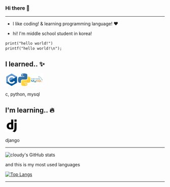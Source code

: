 ### Hi there 👋
------------------------------------------




  * l like coding! & learning programming language!   ♥

   * hi! l'm middle school student in korea!



   ```
   print("hello world!")
   printf("hello world!\n");
   ```


## l learned.. ✨

  <img src="https://github.com/cloudyON/cloudyON/blob/main/c (1).png" width="40" height="40"><img src="https://github.com/cloudyON/cloudyON/blob/main/python (1).png" width="40" height="40"><img src="https://github.com/cloudyON/cloudyON/blob/main/mysql (1).png" width="40" height="40">


  c, python, mysql







## l'm learning.. 🔥

  <img src="https://github.com/cloudyON/cloudyON/blob/main/django.svg" width="40" height="40">


  django


------------------------------------------

![cloudy's GitHub stats](https://github-readme-stats.vercel.app/api?username=cloudyON&show_icons=true&theme=tokyonight)

and this is my most used languages

[![Top Langs](https://github-readme-stats.vercel.app/api/top-langs/?username=cloudyOn&layout=compact)](https://github.com/anuraghazra/github-readme-stats)


------------------------------------------
